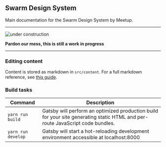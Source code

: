 Swarm Design System
--------------------
Main documentation for the Swarm Design System by Meetup.

---

![under construction](http://rs1187.pbsrc.com/albums/z398/djcubstud/CUBSTUD%20GIFS/Underconstruction-Worker-3.gif~c200)

**Pardon our mess, this is still a work in progress**

---

### Editing content
Content is stored as markdown in `src/content`. For a full markdown reference,
see [this guide](https://github.com/adam-p/markdown-here/wiki/Markdown-Cheatsheet).


### Build tasks

| Command                | Description                                       |
| ---------------------- | ------------------------------------------------- |
| `yarn run build`       | Gatsby will perform an optimized production build for your site generating static HTML and per-route JavaScript code bundles.  |
| `yarn run develop`     | Gatsby will start a hot-reloading development environment accessible at localhost:8000                                     |
